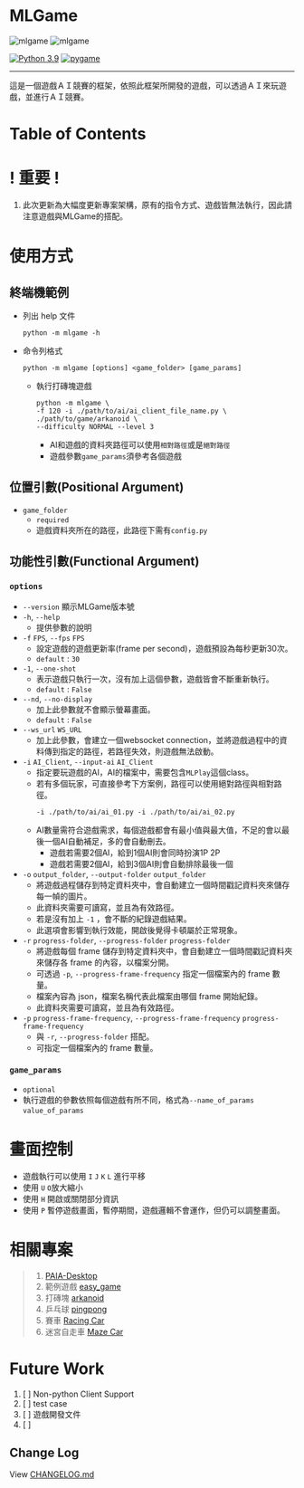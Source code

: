 # MLGame
![mlgame](https://img.shields.io/github/v/tag/PAIA-Playful-AI-Arena/mlgame)
![mlgame](https://img.shields.io/pypi/v/mlgame)
  
[![Python 3.9](https://img.shields.io/badge/python->3.9-blue.svg)](https://www.python.org/downloads/release/python-390/)
[![pygame](https://img.shields.io/badge/pygame->2.0.1-blue.svg)](https://github.com/pygame/pygame/releases/tag/2.0.1)

---
這是一個遊戲ＡＩ競賽的框架，依照此框架所開發的遊戲，可以透過ＡＩ來玩遊戲，並進行ＡＩ競賽。

Table of Contents
=================
# ! 重要 !
1. 此次更新為大幅度更新專案架構，原有的指令方式、遊戲皆無法執行，因此請注意遊戲與MLGame的搭配。

# 使用方式

[//]: # (TODO demo gif)

## 終端機範例
- 列出 help 文件
  ```shell
  python -m mlgame -h
  ```

- 命令列格式
    ```shell
    python -m mlgame [options] <game_folder> [game_params]
    ```
  - 執行打磚塊遊戲
    ```shell
    python -m mlgame \
    -f 120 -i ./path/to/ai/ai_client_file_name.py \
    ./path/to/game/arkanoid \
    --difficulty NORMAL --level 3
    ```
    - AI和遊戲的資料夾路徑可以使用`相對路徑`或是`絕對路徑` 
    - 遊戲參數`game_params`須參考各個遊戲 

## 位置引數(Positional Argument)
- `game_folder`
  - `required` 
  - 遊戲資料夾所在的路徑，此路徑下需有`config.py`


## 功能性引數(Functional Argument) 
### `options`
- `--version` 顯示MLGame版本號
- `-h`, `--help`
  - 提供參數的說明
- `-f` `FPS`, `--fps` `FPS`
  - 設定遊戲的遊戲更新率(frame per second)，遊戲預設為每秒更新30次。
  - `default` : `30`
- `-1`, `--one-shot`
  - 表示遊戲只執行一次，沒有加上這個參數，遊戲皆會不斷重新執行。 
  - `default` : `False`
- `--nd`, `--no-display`
  - 加上此參數就不會顯示螢幕畫面。 
  - `default` : `False`
- `--ws_url` `WS_URL`
  - 加上此參數，會建立一個websocket connection，並將遊戲過程中的資料傳到指定的路徑，若路徑失效，則遊戲無法啟動。
- `-i` `AI_Client`, `--input-ai` `AI_Client`
  - 指定要玩遊戲的AI，AI的檔案中，需要包含`MLPlay`這個class。
  - 若有多個玩家，可直接參考下方案例，路徑可以使用絕對路徑與相對路徑。
    ```
    -i ./path/to/ai/ai_01.py -i ./path/to/ai/ai_02.py 
    ```
  - AI數量需符合遊戲需求，每個遊戲都會有最小值與最大值，不足的會以最後一個AI自動補足，多的會自動刪去。
    - 遊戲若需要2個AI，給到1個AI則會同時扮演1P 2P
    - 遊戲若需要2個AI，給到3個AI則會自動排除最後一個
- `-o` `output_folder`, `--output-folder` `output_folder`
  - 將遊戲過程儲存到特定資料夾中，會自動建立一個時間戳記資料夾來儲存每一幀的圖片。
  - 此資料夾需要可讀寫，並且為有效路徑。
  - 若是沒有加上 `-1` ，會不斷的紀錄遊戲結果。
  - 此選項會影響到執行效能，開啟後覺得卡頓屬於正常現象。
- `-r` `progress-folder`, `--progress-folder` `progress-folder`
  - 將遊戲每個 frame 儲存到特定資料夾中，會自動建立一個時間戳記資料夾來儲存各 frame 的內容，以檔案分開。
  - 可透過 `-p`, `--progress-frame-frequency` 指定一個檔案內的 frame 數量。
  - 檔案內容為 json，檔案名稱代表此檔案由哪個 frame 開始紀錄。
  - 此資料夾需要可讀寫，並且為有效路徑。
- `-p` `progress-frame-frequency`, `--progress-frame-frequency` `progress-frame-frequency`
  - 與 `-r`, `--progress-folder` 搭配。
  - 可指定一個檔案內的 frame 數量。

### `game_params`
- `optional` 
- 執行遊戲的參數依照每個遊戲有所不同，格式為`--name_of_params` `value_of_params`

# 畫面控制
- 遊戲執行可以使用 `I` `J` `K` `L` 進行平移
- 使用 `U` `O`放大縮小
- 使用 `H` 開啟或關閉部分資訊
- 使用 `P` 暫停遊戲畫面，暫停期間，遊戲邏輯不會運作，但仍可以調整畫面。


[//]: # (# 其他)

[//]: # ()
[//]: # (1. [系統架構]&#40;./docs/System.md&#41;)


   
# 相關專案

> 1. [PAIA-Desktop](https://github.com/PAIA-Playful-AI-Arena/Paia-Desktop)
> 2. 範例遊戲 [easy_game](https://github.com/PAIA-Playful-AI-Arena/easy_game)
> 3. 打磚塊 [arkanoid](https://github.com/PAIA-Playful-AI-Arena/arkanoid)
> 4. 乒乓球 [pingpong](https://github.com/PAIA-Playful-AI-Arena/pingpong)
> 5. 賽車 [Racing Car](https://github.com/yen900611/racing_car)
> 6. 迷宮自走車 [Maze Car](https://github.com/yen900611/maze_car)

# Future Work

1. [ ] Non-python Client Support
2. [ ] test case
4. [ ] 遊戲開發文件
5. [ ] 

## Change Log

View [CHANGELOG.md](./CHANGELOG.md)
